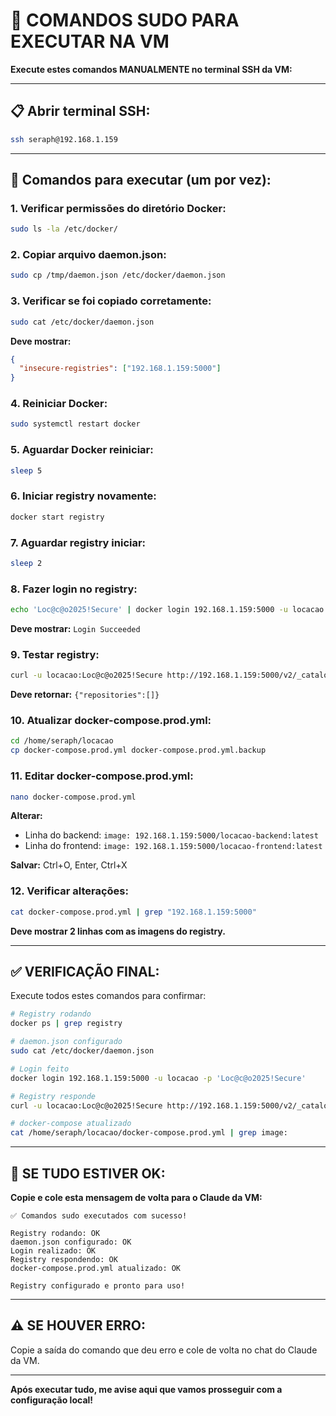 # 🔧 COMANDOS SUDO PARA EXECUTAR NA VM

**Execute estes comandos MANUALMENTE no terminal SSH da VM:**

---

## 📋 Abrir terminal SSH:

```bash
ssh seraph@192.168.1.159
```

---

## 🔑 Comandos para executar (um por vez):

### 1. Verificar permissões do diretório Docker:
```bash
sudo ls -la /etc/docker/
```

### 2. Copiar arquivo daemon.json:
```bash
sudo cp /tmp/daemon.json /etc/docker/daemon.json
```

### 3. Verificar se foi copiado corretamente:
```bash
sudo cat /etc/docker/daemon.json
```

**Deve mostrar:**
```json
{
  "insecure-registries": ["192.168.1.159:5000"]
}
```

### 4. Reiniciar Docker:
```bash
sudo systemctl restart docker
```

### 5. Aguardar Docker reiniciar:
```bash
sleep 5
```

### 6. Iniciar registry novamente:
```bash
docker start registry
```

### 7. Aguardar registry iniciar:
```bash
sleep 2
```

### 8. Fazer login no registry:
```bash
echo 'Loc@c@o2025!Secure' | docker login 192.168.1.159:5000 -u locacao --password-stdin
```

**Deve mostrar:** `Login Succeeded`

### 9. Testar registry:
```bash
curl -u locacao:Loc@c@o2025!Secure http://192.168.1.159:5000/v2/_catalog
```

**Deve retornar:** `{"repositories":[]}`

### 10. Atualizar docker-compose.prod.yml:
```bash
cd /home/seraph/locacao
cp docker-compose.prod.yml docker-compose.prod.yml.backup
```

### 11. Editar docker-compose.prod.yml:
```bash
nano docker-compose.prod.yml
```

**Alterar:**
- Linha do backend: `image: 192.168.1.159:5000/locacao-backend:latest`
- Linha do frontend: `image: 192.168.1.159:5000/locacao-frontend:latest`

**Salvar:** Ctrl+O, Enter, Ctrl+X

### 12. Verificar alterações:
```bash
cat docker-compose.prod.yml | grep "192.168.1.159:5000"
```

**Deve mostrar 2 linhas com as imagens do registry.**

---

## ✅ VERIFICAÇÃO FINAL:

Execute todos estes comandos para confirmar:

```bash
# Registry rodando
docker ps | grep registry

# daemon.json configurado
sudo cat /etc/docker/daemon.json

# Login feito
docker login 192.168.1.159:5000 -u locacao -p 'Loc@c@o2025!Secure'

# Registry responde
curl -u locacao:Loc@c@o2025!Secure http://192.168.1.159:5000/v2/_catalog

# docker-compose atualizado
cat /home/seraph/locacao/docker-compose.prod.yml | grep image:
```

---

## 🎉 SE TUDO ESTIVER OK:

**Copie e cole esta mensagem de volta para o Claude da VM:**

```
✅ Comandos sudo executados com sucesso!

Registry rodando: OK
daemon.json configurado: OK
Login realizado: OK
Registry respondendo: OK
docker-compose.prod.yml atualizado: OK

Registry configurado e pronto para uso!
```

---

## ⚠️ SE HOUVER ERRO:

Copie a saída do comando que deu erro e cole de volta no chat do Claude da VM.

---

**Após executar tudo, me avise aqui que vamos prosseguir com a configuração local!**
